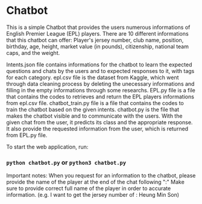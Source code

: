 # Chatbot
This is a simple Chatbot that provides the users numerous informations of English Premier League (EPL) players.
There are 10 different informations that this chatbot can offer: 
Player's jersey number, club name, position, birthday, age, height, market value (in pounds), citizenship, national team caps, and the weight.

Intents.json file contains informations for the chatbot to learn the expected questions and chats by the users and to expected responses to it, with tags for each category.
epl.csv file is the dataset from Kaggle, which went through data cleaning process by deleting the unecessary informations and filling in the empty informations through some researchs.
EPL.py file is a file that contains the codes to retrieves and return the EPL players informations from epl.csv file.
chatbot_train.py file is a file that contains the codes to train the chatbot based on the given intents.
chatbot.py is the file that makes the chatbot visible and to communicate with the users. With the given chat from the user, it predicts its class and the appropriate response. It also provide the requested information from the user, which is returned from EPL.py file.

To start the web application, run:

### `python chatbot.py` or `python3 chatbot.py`

Important notes:
When you request for an information to the chatbot, please provide the name of the player at the end of the chat following ":" 
Make sure to provide correct full name of the player in order to accurate information.
(e.g. I want to get the jersey number of : Heung Min Son)